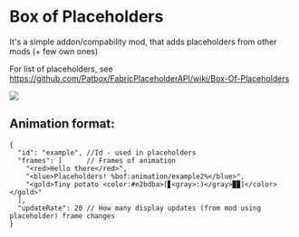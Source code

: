 # Box of Placeholders

It's a simple addon/compability mod, that adds placeholders from other mods (+ few own ones)

For list of placeholders, see https://github.com/Patbox/FabricPlaceholderAPI/wiki/Box-Of-Placeholders

![](https://i.imgur.com/KK0NOYh.png)

## Animation format:

```json5
{
  "id": "example", //Id - used in placeholders
  "frames": [      // Frames of animation
    "<red>Hello there</red>",
    "<blue>Placeholders! %bof:animation/example2%</blue>",
    "<gold>Tiny potato <color:#e2bdba>[▋<gray>:)</gray>▉▉]</color></gold>"
  ],
  "updateRate": 20 // How many display updates (from mod using placeholder) frame changes
}
```